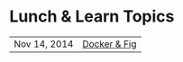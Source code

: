 # Lunch & Learn Topics

<table>
<tbody>
<tr>
  <td>Nov 14, 2014</td>
  <td><a href="https://github.com/RokkinCat/lunch-n-learn/blob/master/fig.md">Docker & Fig</a></td>
</tr>
</tbody>
</table>
